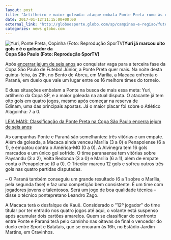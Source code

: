 ```yaml
---
layout: post
title: "Artilheiro e maior goleada: ataque embala Ponte Preta rumo às oitavas"
date: 2017-01-12T11:15:00+00:00
external_link: "http://globoesporte.globo.com/sp/campinas-e-regiao/futebol/times/ponte-preta/noticia/2017/01/artilheiro-e-maior-goleada-ataque-embala-ponte-preta-rumo-oitavas.html"
categories: news globo.com
---
```

 ![Yuri, Ponte Preta, Copinha (Foto: Reprodução SporTV)](http://s2.glbimg.com/8nTbGhyggFQlBxIz6_e-d8F4FKI=/199x28:588x352/300x250/s.glbimg.com/es/ge/f/original/2017/01/09/yuri.jpg "Yuri, Ponte Preta, Copinha (Foto: Reprodução SporTV)")**Yuri já marcou oito gols e é o goleador da  
Copa São Paulo (Foto: Reprodução SporTV)**  

Após [encerrar jejum de seis anos](http://globoesporte.globo.com/sp/campinas-e-regiao/futebol/times/ponte-preta/noticia/2017/01/classificacao-da-ponte-preta-na-copa-sao-paulo-encerra-jejum-de-seis-anos.html) ao conquistar vaga para a terceira fase da Copa São Paulo de Futebol Júnior, a Ponte Preta quer mais. Na noite desta quinta-feira, às 21h, no Bento de Abreu, em Marília, a Macaca enfrenta o Paraná, em duelo que vale um lugar entre os 16 melhore times do torneio.

E duas situações embalam a Ponte na busca de mais essa meta: Yuri, artilheiro da Copa SP, e a maior goleada na atual disputa. O atacante já tem oito gols em quatro jogos, mesmo após começar na reserva de Edinam,&nbsp;uma das principais apostas. Já o maior placar foi sobre o Atlético Alagoinha: 7 a 0.   
  
[LEIA MAIS: Classificação da Ponte Preta na Copa São Paulo encerra jejum de seis anos](http://globoesporte.globo.com/sp/campinas-e-regiao/futebol/times/ponte-preta/noticia/2017/01/classificacao-da-ponte-preta-na-copa-sao-paulo-encerra-jejum-de-seis-anos.html)  
  
As campanhas Ponte e Paraná são semelhantes: três vitórias e um empate. Além da goleada, a Macaca ainda venceu Marília (3 a 0) e Penapolense (6 a 1), e empatou contra o América-MG (0 a 0). A Alvinegra tem 16 gols marcados e um único gol sofrido. O time paranaense tem vitórias sobre Paysandu (3 a 2), Volta Redonda (3 a 0) e Marília (6 a 1), além de empate conta o Penapolense (0 a 0). O Tricolor marcou 12 gols e sofreu outros três gols nas quatro partidas disputadas.

– O Paraná também conseguiu um grande resultado (6 a 1 sobre o Marília, pela segunda fase) e faz uma competição bem consistente. É um time com jogadores jovens e talentosos. Será um jogo de boa qualidade técnica&nbsp;– disse o técnico pontepretano Leandro Zago.  
  
A Macaca terá o desfalque de Kauê. Considerado o "12º jogador" do time titular por ter entrado nos quatro jogos até aqui, o volante está suspenso após acumular dois cartões amarelos. Quem se classificar do confronto entre Ponte e Paraná terá pelo caminho nas oitavas de final o vencedor do duelo entre Sport e Batatais, que se encaram às 16h, no Estádio Jardim Martins, em Cravinhos.

